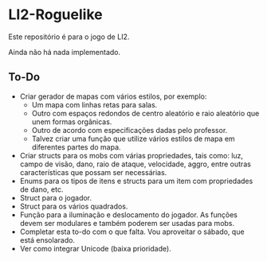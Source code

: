 # LI2-Roguelike

Este repositório é para o jogo de LI2.

Ainda não há nada implementado.

## To-Do

* Criar gerador de mapas com vários estilos, por exemplo:
  * Um mapa com linhas retas para salas.
  * Outro com espaços redondos de centro aleatório e raio aleatório que unem formas orgânicas.
  * Outro de acordo com especificações dadas pelo professor.
  * Talvez criar uma função que utilize vários estilos de mapa em diferentes partes do mapa.
* Criar structs para os mobs com várias propriedades, tais como: luz, campo de visão, dano, raio de ataque, velocidade, aggro, entre outras características que possam ser necessárias.
* Enums para os tipos de itens e structs para um item com propriedades de dano, etc.
* Struct para o jogador.
* Struct para os vários quadrados.
* Função para a iluminação e deslocamento do jogador. As funções devem ser modulares e também poderem ser usadas para mobs.
* Completar esta to-do com o que falta. Vou aproveitar o sábado, que está ensolarado.
* Ver como integrar Unicode (baixa prioridade).

